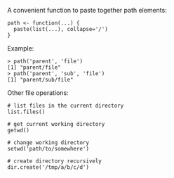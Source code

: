 A convenient function to paste together path elements:

```rout
path <- function(...) {
  paste(list(...), collapse='/')
}
```

Example:

```rout
> path('parent', 'file')
[1] "parent/file"
> path('parent', 'sub', 'file')
[1] "parent/sub/file"
```

Other file operations:

```rout
# list files in the current directory
list.files()

# get current working directory
getwd()

# change working directory
setwd('path/to/somewhere')

# create directory recursively
dir.create('/tmp/a/b/c/d')
```
